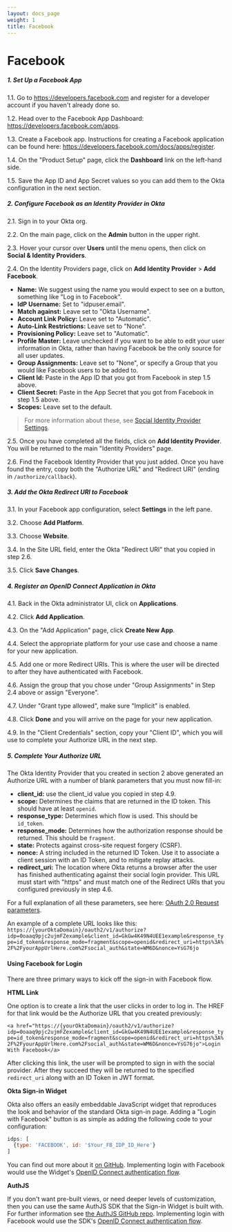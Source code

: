 ```yaml
---
layout: docs_page
weight: 1
title: Facebook
---
```


# Facebook

##### 1. Set Up a Facebook App

1.1. Go to <https://developers.facebook.com> and register for a developer account if you haven't already done so.

1.2. Head over to the Facebook App Dashboard: <https://developers.facebook.com/apps>.

1.3. Create a Facebook app. Instructions for creating a Facebook application can be found here: <https://developers.facebook.com/docs/apps/register>.

1.4. On the "Product Setup" page, click the **Dashboard** link on the left-hand side.

1.5. Save the App ID and App Secret values so you can add them to the Okta configuration in the next section.

##### 2. Configure Facebook as an Identity Provider in Okta

2.1. Sign in to your Okta org.

2.2. On the main page, click on the **Admin** button in the upper right.

2.3. Hover your cursor over **Users** until the menu opens, then click on **Social & Identity Providers**.

2.4. On the Identity Providers page, click on **Add Identity Provider** > **Add Facebook**.

* **Name:** We suggest using the name you would expect to see on a button, something like "Log in to Facebook".
* **IdP Username:** Set to "idpuser.email".
* **Match against:** Leave set to "Okta Username".
* **Account Link Policy:** Leave set to "Automatic".
* **Auto-Link Restrictions:** Leave set to "None".
* **Provisioning Policy:** Leave set to "Automatic".
* **Profile Master:** Leave unchecked if you want to be able to edit your user information in Okta, rather than having Facebook be the only source for all user updates.
* **Group Assignments:** Leave set to "None", or specify a Group that you would like Facebook users to be added to.
* **Client Id:** Paste in the App ID that you got from Facebook in step 1.5 above.
* **Client Secret:** Paste in the App Secret that you got from Facebook in step 1.5 above.
* **Scopes:** Leave set to the default.

> For more information about these, see [Social Identity Provider Settings](social-settings).

2.5. Once you have completed all the fields, click on **Add Identity Provider**. You will be returned to the main "Identity Providers" page.

2.6. Find the Facebook Identity Provider that you just added. Once you have found the entry, copy both the "Authorize URL" and "Redirect URI" (ending in `/authorize/callback`).

##### 3. Add the Okta Redirect URI to Facebook

3.1. In your Facebook app configuration, select **Settings** in the left pane.

3.2. Choose **Add Platform**.

3.3. Choose **Website**.

3.4. In the Site URL field, enter the Okta "Redirect URI" that you copied in step 2.6.

3.5. Click **Save Changes**.

##### 4. Register an OpenID Connect Application in Okta

4.1. Back in the Okta administrator UI, click on **Applications**.

4.2. Click **Add Application**.

4.3. On the "Add Application" page, click **Create New App**.

4.4. Select the appropriate platform for your use case and choose a name for your new application.

4.5. Add one or more Redirect URIs. This is where the user will be directed to after they have authenticated with Facebook.

4.6. Assign the group that you chose under "Group Assignments" in Step 2.4 above or assign "Everyone".

4.7. Under "Grant type allowed", make sure "Implicit" is enabled.

4.8. Click **Done** and you will arrive on the page for your new application.

4.9. In the "Client Credentials" section, copy your "Client ID", which you will use to complete your Authorize URL in the next step.

##### 5. Complete Your Authorize URL

The Okta Identity Provider that you created in section 2 above generated an Authorize URL with a number of blank parameters that you must now fill-in:

* **client_id:** use the client_id value you copied in step 4.9.
* **scope:** Determines the claims that are returned in the ID token. This should have at least `openid`.
* **response_type:** Determines which flow is used. This should be `id_token`.
* **response_mode:** Determines how the authorization response should be returned. This should be `fragment`.
* **state:** Protects against cross-site request forgery (CSRF).
* **nonce:** A string included in the returned ID Token. Use it to associate a client session with an ID Token, and to mitigate replay attacks.
* **redirect_uri:** The location where Okta returns a browser after the user has finished authenticating against their social login provider. This URL must start with "https" and must match one of the Redirect URIs that you configured previously in step 4.6.

For a full explanation of all these parameters, see here: [OAuth 2.0 Request parameters](/docs/api/resources/oidc#request-parameters-1).

An example of a complete URL looks like this: `https://{yourOktaDomain}/oauth2/v1/authorize?idp=0oaaq9pjc2ujmFZexample&client_id=GkGw4K49N4UEE1example&response_type=id_token&response_mode=fragment&scope=openid&redirect_uri=https%3A%2F%2FyourAppUrlHere.com%2Fsocial_auth&state=WM6D&nonce=YsG76jo`

#### Using Facebook for Login

There are three primary ways to kick off the sign-in with Facebook flow.

**HTML Link**

One option is to create a link that the user clicks in order to log in. The HREF for that link would be the Authorize URL that you created previously:

`<a href="https://{yourOktaDomain}/oauth2/v1/authorize?idp=0oaaq9pjc2ujmFZexample&client_id=GkGw4K49N4UEE1example&response_type=id_token&response_mode=fragment&scope=openid&redirect_uri=https%3A%2F%2FyourAppUrlHere.com%2Fsocial_auth&state=WM6D&nonce=YsG76jo">Login With Facebook</a>`

After clicking this link, the user will be prompted to sign in with the social provider. After they succeed they will be returned to the specified `redirect_uri` along with an ID Token in JWT format.

**Okta Sign-in Widget**

Okta also offers an easily embeddable JavaScript widget that reproduces the look and behavior of the standard Okta sign-in page. Adding a "Login with Facebook" button is as simple as adding the following code to your configuration:

```js
idps: [
  {type: 'FACEBOOK', id: '$Your_FB_IDP_ID_Here'}
]
```

You can find out more about it [on GitHub](https://github.com/okta/okta-signin-widget#okta-sign-in-widget). Implementing login with Facebook would use the Widget's [OpenID Connect authentication flow](https://github.com/okta/okta-signin-widget#openid-connect).

**AuthJS**

If you don't want pre-built views, or need deeper levels of customization, then you can use the same AuthJS SDK that the Sign-in Widget is built with. For further information see [the AuthJS GitHub repo](https://github.com/okta/okta-auth-js#install). Implementing login with Facebook would use the SDK's [OpenID Connect authentication flow](https://github.com/okta/okta-auth-js#openid-connect-options).
